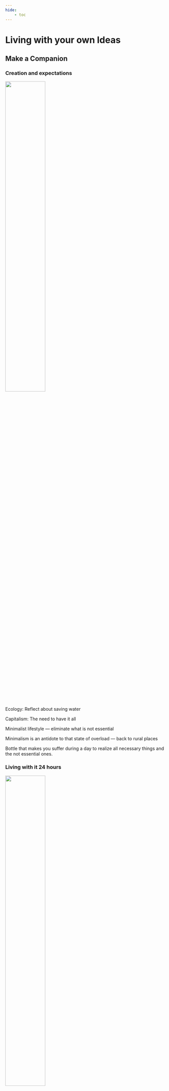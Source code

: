 ```yaml
---
hide:
    - toc
---
```


# Living with your own Ideas
## Make a Companion

### Creation and expectations

<img src="https://paresmarc.github.io/MDEF/images/companion1.jpg" width="50%" height="50%"/>


Ecology:
Reflect about saving water

Capitalism:
The need to have it all

Minimalist lifestyle
— eliminate what is not essential

Minimalism is an antidote to that state of overload
— back to rural places

Bottle that makes you suffer during a day to realize all necessary things and the not essential ones.


### Living with it 24 hours

<img src="https://paresmarc.github.io/MDEF/images/companion2.jpg" width="50%" height="50%"/>

Living together for 24 hours

How I lived together?
— tried to drink from it (stupid/useless)
— I had to search other ways to get water

What does it notice?
— tried to drink so much times, I realized how much I need water to continue with my life
— I usually drink very little water

Why does it matter?
— suffer, feeling humiliated (introspection)
— essential and not essential


## 1PP Exploration

### Experience

How would it be to share a craft experience in the physical world and import it into the digital?

<div style="padding:100% 0 0 0;position:relative;"><iframe src="https://player.vimeo.com/video/767853338?h=d4f7b1feea&amp;badge=0&amp;autopause=0&amp;player_id=0&amp;app_id=58479" frameborder="0" allow="autoplay; fullscreen; picture-in-picture" allowfullscreen style="position:absolute;top:0;left:0;width:100%;height:100%;" title="1PP 24h Experience"></iframe></div><script src="https://player.vimeo.com/api/player.js"></script>

I started my day by trying to experiment with clay. I wanted to feel it with all my senses. I went to a ceramic studio, and I mixed clay powder with water to start experimenting. Then I poured the liquid clay into a cast board to make it more controllable.

I left the studio with a bag full of clay. Local red clay dirties your hands a lot while working with it. I tried to continue my day always with clay in my hands, looking forward to experiencing different activities thanks to the clay's interaction with me.

I also wanted to see how people would react to me. I walked the streets, playing with the clay in my hands.   I also wanted to try eating with my dirty hands. So I had lunch while grabbing clay and interacting with all the objects with clay in between. It was difficult to use the fork, but I liked the experience because the smell of the wet clay changed my perception of the food.

After that, I decided to share that experience with other people. So in the evening, I met with some friends, and I asked them to play with clay or plasticine while talking and having a beer. I enjoyed that everyone made something unique and experienced the hangout differently. Some people tried to produce a lot, they wanted to impress others and make something special.   

On the other hand, others enjoyed the process, they played with the clay while talking, without searching for a result. I saw one of them evolve his ball of clay, he made a lot of shapes with the same clay and destroyed it every time. Finally, he gave me a weird ball that had no social meaning except for the time he spent with it and the conversations that he had around it.   

I decided to bring that analogue and physical experience to the digital world. I selected one of the creations, the weird ball. I 3D scanned it to make a digital copy, document it, and preserve it. The preservation of art and traditions is something so important for culture and society, but we are losing it because the world is evolving fast. I used the EM3D app, which works with infrared, to generate a 3D model of the clay ball.

<img src="https://paresmarc.github.io/MDEF/images/1pp_3dScan.gif" width="33%" height="33%"/>

After that, I prepared the file for 3D printing with Cura, and I tried to print it with the same characteristics. The result was brilliant, both shapes looked similar. I find this process so interesting because it permits every person to model something in 3D. You don’t need to learn 3D digital software, only with your hands and by experiencing the physical sensations of the clay can you generate something unique and then import it into the digital world. 

### Reflection

From that experience, I can draw some conclusions. Introducing the clay to the bar table made everyone participate in the same action, and thanks to that, a lot of conversations were generated. We talked about crafts and traditions. We generated objects from a social experience that reminded me of a moment. With 3D scanning and printing, I can generate copies of and preserve a shape that, given some time, would be destroyed. The connection between the physical and digital, and the traditions and innovation are hybrid concepts that really interest me.

Another exploration concept is the time of creation that needs a human person and the time that uses a machine to try to create a similar shape. The time spent by my friend creating the shape was about an hour, he experienced the clay and used that process to share his experience and talk and interact with others. Comparing it with the 3D printer, bypassing the time I spent 3D scanning and slicing the file, it was 1 hour and 22 minutes. So the time of fabrication is similar, but, indeed, machines cannot create, they only follow human indications. At least for now, who knows how AI would evolve in the future?

Can machines create culture and traditions?
